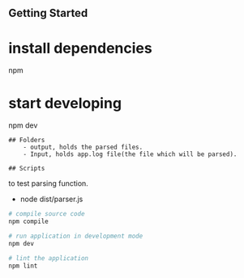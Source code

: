 ## Getting Started


# install dependencies
npm

# start developing
npm dev
```
## Folders
    - output, holds the parsed files.
    - Input, holds app.log file(the file which will be parsed). 

## Scripts
```
to test parsing function.
- node dist/parser.js 


```bash
# compile source code
npm compile

# run application in development mode
npm dev

# lint the application
npm lint
```

